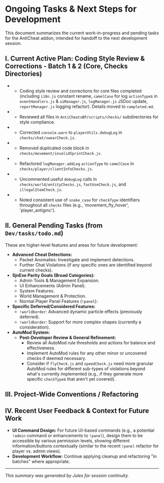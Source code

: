 # Ongoing Tasks & Next Steps for Development

This document summarizes the current work-in-progress and pending tasks for the AntiCheat addon, intended for handoff to the next development session.

## I. Current Active Plan: Coding Style Review & Corrections - Batch 1 & 2 (Core, Checks Directories)

*   - Coding style review and corrections for core files completed (including `i18n.js` constant rename, `camelCase` for log `actionType`s in `eventHandlers.js` & `uiManager.js`, `logManager.js` JSDoc update, `reportManager.js` logging refactor). Details moved to `completed.md`.
*   - Reviewed all files in `AntiCheatsBP/scripts/checks/` subdirectories for style compliance.
*   - Corrected `console.warn` to `playerUtils.debugLog` in `checks/chat/swearCheck.js`.
*   - Removed duplicated code block in `checks/movement/invalidSprintCheck.js`.
*   - Refactored `logManager.addLog` `actionType` to `camelCase` in `checks/player/clientInfoChecks.js`.
*   - Uncommented useful `debugLog` calls in `checks/world/entityChecks.js`, `fastUseCheck.js`, and `illegalItemCheck.js`.
*   - Noted consistent use of `snake_case` for `checkType` identifiers throughout all `checks` files (e.g., 'movement_fly_hover', 'player_antigmc').

## II. General Pending Tasks (from `Dev/tasks/todo.md`)

These are higher-level features and areas for future development:

*   **Advanced Cheat Detections:**
    *   Packet Anomalies: Investigate and implement detections.
    *   Further Chat Violations (if any specific ones are identified beyond current checks).
*   **SjnExe Parity Goals (Broad Categories):**
    *   Admin Tools & Management Expansion.
    *   UI Enhancements (Admin Panel).
    *   System Features.
    *   World Management & Protection.
    *   Normal Player Panel Features (`!panel`):
*   **Specific Deferred/Considered Features:**
    *   `!worldborder`: Advanced dynamic particle effects (previously deferred).
    *   `!worldborder`: Support for more complex shapes (currently a consideration).
*   **AutoMod System:**
    - **Post-Developer Review & General Refinement:**
        - Review all AutoMod rule thresholds and actions for balance and effectiveness.
        - Implement AutoMod rules for any other minor or uncovered checks if deemed necessary.
        - Consider if `flyCheck.js` and `speedCheck.js` need more granular AutoMod rules for different sub-types of violations beyond what's currently implemented (e.g., if they generate more specific `checkType`s that aren't yet covered).

## III. Project-Wide Conventions / Refactoring

## IV. Recent User Feedback & Context for Future Work

*   **UI Command Design:** For future UI-based commands (e.g., a potential `!admin` command or enhancements to `!panel`), design them to be accessible by various permission levels, showing different information/buttons contextually (similar to the recent `!panel` refactor for player vs. admin views).
*   **Development Workflow:** Continue applying cleanup and refactoring "in batches" where appropriate.

---
*This summary was generated by Jules for session continuity.*
